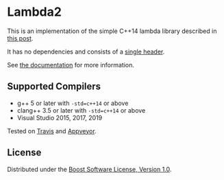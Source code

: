 # Lambda2

This is an implementation of the simple C++14 lambda library
described in [this post](https://pdimov.github.io/blog/2020/07/22/a-c14-lambda-library/).

It has no dependencies and consists of a [single header](include/boost/lambda2/lambda2.hpp).

See [the documentation](https://pdimov.github.io/lambda2/) for more information.

## Supported Compilers

* g++ 5 or later with `-std=c++14` or above
* clang++ 3.5 or later with `-std=c++14` or above
* Visual Studio 2015, 2017, 2019

Tested on [Travis](https://travis-ci.org/github/pdimov/lambda2/) and
[Appveyor](https://ci.appveyor.com/project/pdimov/lambda2).

## License

Distributed under the [Boost Software License, Version 1.0](http://boost.org/LICENSE_1_0.txt).
